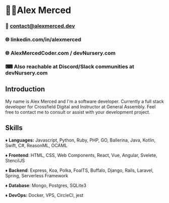 # 👨‍🦱Alex Merced
### 📧 contact@alexmerced.dev
### 🌐 linkedin.com/in/alexmerced
### 🌐 AlexMercedCoder.com / devNursery.com
### ⌨ Also reachable at Discord/Slack communities at devNursery.com

## Introduction

My name is Alex Merced and I'm a software developer. Currently a full stack developer for Crossfield Digital and Instructor at General Assembly. Feel free to contact me to consult or assist with your development project.

## Skills

♦ **Languages:** Javascript, Python, Ruby, PHP, GO, Ballerina, Java, Kotlin, Swift, C#, ReasonML, OCAML

♦ **Frontend**: HTML, CSS, Web Components, React, Vue, Angular, Svelete, StencilJS

♦ **Backend**: Express, Koa, Polka, FoalTS, Buffalo, Django, Rails, Laravel, Spring, Serverless Framework

♦ **Database**: Mongo, Postgres, SQLite3

♦ **DevOps:** Docker, VPS, CircleCI, jest
